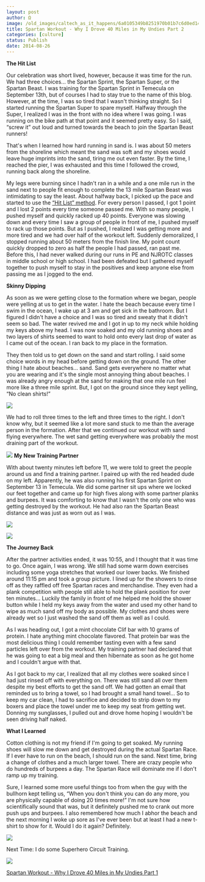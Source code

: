 ```yaml
---
layout: post
author: Ω
image: /old_images/caltech_as_it_happens/6a0105349b8251970b01b7c6d0ed14970b.jpg
title: Spartan Workout - Why I Drove 40 Miles in My Undies Part 2
categories: [culture]
status: Publish
date: 2014-08-26
---
```


**The Hit List**

Our celebration was short lived, however, because it was time for the run. We had three choices... the Spartan Sprint, the Spartan Super, or the Spartan Beast. I was training for the Spartan Sprint in Temecula on September 13th, but of courses I had to stay true to the name of this blog. However, at the time, I was so tired that I wasn't thinking straight. So I started running the Spartan Super to spare myself. Halfway through the Super, I realized I was in the front with no idea where I was going. I was running on the bike path at that point and it seemed pretty easy. So I said, “screw it” out loud and turned towards the beach to join the Spartan Beast runners!



That's when I learned how hard running in sand is. I was about 50 meters from the shoreline which meant the sand was soft and my shoes would leave huge imprints into the sand, tiring me out even faster. By the time, I reached the pier, I was exhausted and this time I followed the crowd, running back along the shoreline.




My legs were burning since I hadn't ran in a while and a one mile run in the sand next to people fit enough to complete the 13 mile Spartan Beast was intimidating to say the least. About halfway back, I picked up the pace and started to use the [“Hit List” method](https://impossiblehq.com/hit-list-method). For every person I passed, I got 1 point and I lost 2 points every time someone passed me. With so many people, I pushed myself and quickly racked up 40 points. Everyone was slowing down and every time I saw a group of people in front of me, I pushed myself to rack up those points. But as I pushed, I realized I was getting more and more tired and we had over half of the workout left. Suddenly demoralized, I stopped running about 50 meters from the finish line. My point count quickly dropped to zero as half the people I had passed, ran past me. Before this, I had never walked during our runs in PE and NJROTC classes in middle school or high school. I had been defeated but I gathered myself together to push myself to stay in the positives and keep anyone else from passing me as I jogged to the end.



**Skinny Dipping**

As soon as we were getting close to the formation where we began, people were yelling at us to get in the water. I hate the beach because every time I swim in the ocean, I wake up at 3 am and get sick in the bathroom. But I figured I didn't have a choice and I was so tired and sweaty that it didn't seem so bad. The water revived me and I got in up to my neck while holding my keys above my head. I was now soaked and my old running shoes and two layers of shirts seemed to want to hold onto every last drop of water as I came out of the ocean. I ran back to my place in the formation.


They then told us to get down on the sand and start rolling. I said some choice words in my head before getting down on the ground. The other thing I hate about beaches... sand. Sand gets everywhere no matter what you are wearing and it's the single most annoying thing about beaches. I was already angry enough at the sand for making that one mile run feel more like a three mile sprint. But, I got on the ground since they kept yelling, “No clean shirts!”


![](/old_images/caltech_as_it_happens/6a0105349b8251970b01a511fb580b970c.jpg)

We had to roll three times to the left and three times to the right. I don't know why, but it seemed like a lot more sand stuck to me than the average person in the formation. After that we continued our workout with sand flying everywhere. The wet sand getting everywhere was probably the most draining part of the workout.


![](/old_images/caltech_as_it_happens/6a0105349b8251970b01a511fb5716970c.jpg)
**My New Training Partner**

With about twenty minutes left before 11, we were told to greet the people around us and find a training partner. I paired up with the red headed dude on my left. Apparently, he was also running his first Spartan Sprint on September 13 in Temecula. We did some partner sit ups where we locked our feet together and came up for high fives along with some partner planks and burpees. It was comforting to know that I wasn't the only one who was getting destroyed by the workout. He had also ran the Spartan Beast distance and was just as worn out as I was.


![](/old_images/caltech_as_it_happens/6a0105349b8251970b01a511fb5875970c.jpg)

![](/old_images/caltech_as_it_happens/6a0105349b8251970b01a511fb5865970c.jpg)


**The Journey Back**

After the partner activities ended, it was 10:55, and I thought that it was time to go. Once again, I was wrong. We still had some warm down exercises including some yoga stretches that worked our lower backs. We finished around 11:15 pm and took a group picture. I lined up for the showers to rinse off as they raffled off free Spartan races and merchandise. They even had a plank competition with people still able to hold the plank position for over ten minutes... Luckily the family in front of me helped me hold the shower button while I held my keys away from the water and used my other hand to wipe as much sand off my body as possible. My clothes and shoes were already wet so I just washed the sand off them as well as I could.




As I was heading out, I got a mint chocolate Clif bar with 10 grams of protein. I hate anything mint chocolate flavored. That protein bar was the most delicious thing I could remember tasting even with a few sand particles left over from the workout. My training partner had declared that he was going to eat a big meal and then hibernate as soon as he got home and I couldn't argue with that.




As I got back to my car, I realized that all my clothes were soaked since I had just rinsed off with everything on. There was still sand all over them despite my best efforts to get the sand off. We had gotten an email that reminded us to bring a towel, so I had brought a small hand towel... So to keep my car clean, I had to sacrifice and decided to strip down to my boxers and place the towel under me to keep my seat from getting wet. Donning my sunglasses, I pulled out and drove home hoping I wouldn't be seen driving half naked.



**What I Learned**

Cotton clothing is not my friend if I'm going to get soaked. My running shoes will slow me down and get destroyed during the actual Spartan Race. If I ever have to run on the beach, I should run on the sand. Next time, bring a change of clothes and a much larger towel. There are crazy people who do hundreds of burpees a day. The Spartan Race will dominate me if I don't ramp up my training.




Sure, I learned some more useful things too from when the guy with the bullhorn kept telling us, “When you don't think you can do any more, you are physically capable of doing 20 times more!” I'm not sure how scientifically sound that was, but it definitely pushed me to crank out more push ups and burpees. I also remembered how much I abhor the beach and the next morning I woke up sore as I've ever been but at least I had a new t-shirt to show for it. Would I do it again? Definitely.


![](/old_images/caltech_as_it_happens/6a0105349b8251970b01a511fb56c6970c.jpg)



Next Time: I do some Superhero Circuit Training.

[![](https://i.zemanta.com/293226499_80_80.jpg)](https://caltech.typepad.com/caltech_as_it_happens/2014/08/spartan-workout-why-i-drove-40-miles-in-my-undies-part-1.html)

[Spartan Workout - Why I Drove 40 Miles in My Undies Part 1](https://caltech.typepad.com/caltech_as_it_happens/2014/08/spartan-workout-why-i-drove-40-miles-in-my-undies-part-1.html)


